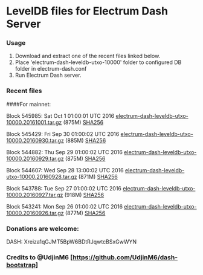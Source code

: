 # LevelDB files for Electrum Dash Server

### Usage

1. Download and extract one of the recent files linked below.
2. Place 'electrum-dash-leveldb-utxo-10000' folder to configured DB folder in electrum-dash.conf
3. Run Electrum Dash server.

### Recent files

####For mainnet:

Block 545985: Sat Oct  1 01:00:01 UTC 2016 [electrum-dash-leveldb-utxo-10000.20161001.tar.gz](https://transfer.sh/XBt2m/electrum-dash-leveldb-utxo-10000.20161001.tar.gz) (875M) [SHA256](https://transfer.sh/auXzK/electrum-dash-leveldb-utxo-10000.20161001.tar.gz.sha256)

Block 545429: Fri Sep 30 01:00:02 UTC 2016 [electrum-dash-leveldb-utxo-10000.20160930.tar.gz](https://transfer.sh/dsv7i/electrum-dash-leveldb-utxo-10000.20160930.tar.gz) (885M) [SHA256](https://transfer.sh/jkrqq/electrum-dash-leveldb-utxo-10000.20160930.tar.gz.sha256)

Block 544882: Thu Sep 29 01:00:02 UTC 2016 [electrum-dash-leveldb-utxo-10000.20160929.tar.gz](https://transfer.sh/I0ulR/electrum-dash-leveldb-utxo-10000.20160929.tar.gz) (875M) [SHA256](https://transfer.sh/12ZvXZ/electrum-dash-leveldb-utxo-10000.20160929.tar.gz.sha256)

Block 544607: Wed Sep 28 13:00:02 UTC 2016 [electrum-dash-leveldb-utxo-10000.20160928.tar.gz](https://transfer.sh/F1eCZ/electrum-dash-leveldb-utxo-10000.20160928.tar.gz) (871M) [SHA256](https://transfer.sh/4KRHQ/electrum-dash-leveldb-utxo-10000.20160928.tar.gz.sha256)

Block 543788: Tue Sep 27 01:00:02 UTC 2016 [electrum-dash-leveldb-utxo-10000.20160927.tar.gz](https://transfer.sh/11KJtF/electrum-dash-leveldb-utxo-10000.20160927.tar.gz) (918M) [SHA256](https://transfer.sh/bymy8/electrum-dash-leveldb-utxo-10000.20160927.tar.gz.sha256)

Block 543241: Mon Sep 26 01:00:02 UTC 2016 [electrum-dash-leveldb-utxo-10000.20160926.tar.gz](https://transfer.sh/Ve8A4/electrum-dash-leveldb-utxo-10000.20160926.tar.gz) (877M) [SHA256](https://transfer.sh/WnNy4/electrum-dash-leveldb-utxo-10000.20160926.tar.gz.sha256)

### Donations are welcome:

DASH: Xreiza1qGJMT5BpW6BDtRJqwtcBSxGwWYN

### Credits to @UdjinM6 [https://github.com/UdjinM6/dash-bootstrap]
